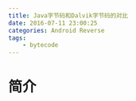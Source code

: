 ```yaml
---
title: Java字节码和Dalvik字节码的对比
date: 2016-07-11 23:00:25
categories: Android Reverse
tags: 
    - bytecode
---
```

# 简介


